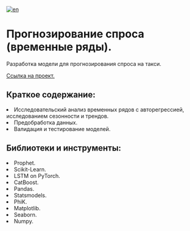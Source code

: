 [![en](https://img.shields.io/badge/lang-en-red.svg)](README.en.md)

# Прогнозирование спроса (временные ряды). 
Разработка модели для прогнозирования спроса на такси.<br>

[Ссылка на проект.](https://github.com/mrBrain101/Yandex_Practicum_projects/blob/de69bed0a9a25567597ec01b7cfa1973b2c52df7/ML_Time_Series_Analysis_Taxi/Ya_Practicum_ML_Time_Series_Taxi_distr_RUS.ipynb)

## Краткое содержание:
<li>Исследовательский анализ временных рядов с авторегрессией, исследованием сезонности и трендов.
<li>Предобработка данных.
<li>Валидация и тестирование моделей.
  
## Библиотеки и инструменты:
<li>Prophet.
<li>Scikit-Learn. 
<li>LSTM on PyTorch. 
<li>CatBoost. 
<li>Pandas. 
<li>Statsmodels. 
<li>PhiK. 
<li>Matplotlib. 
<li>Seaborn. 
<li>Numpy.
